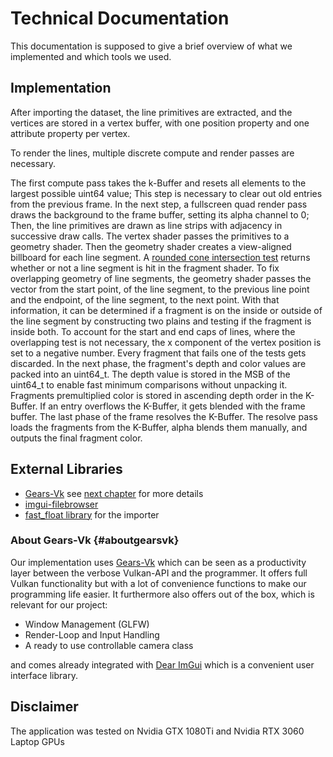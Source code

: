 # Technical Documentation
This documentation is supposed to give a brief overview of what we implemented and which tools we used.

## Implementation
After importing the dataset, the line primitives are extracted, and the vertices are stored in a vertex buffer, with one position property and one attribute property per vertex. 

To render the lines, multiple discrete compute and render passes are necessary.

The first compute pass takes the k-Buffer and resets all elements to the largest possible uint64 value; This step is necessary to clear out old entries from the previous frame. 
In the next step, a fullscreen quad render pass draws the background to the frame buffer, setting its alpha channel to 0;
Then, the line primitives are drawn as line strips with adjacency in successive draw calls. The vertex shader passes the primitives to a geometry shader. Then the geometry shader creates a view-aligned billboard for each line segment. A [rounded cone intersection test](https://www.shadertoy.com/view/MlKfzm) returns whether or not a line segment is hit in the fragment shader. 
To fix overlapping geometry of line segments, the geometry shader passes the vector from the start point, of the line segment, to the previous line point and the endpoint, of the line segment, to the next point. With that information, it can be determined if a fragment is on the inside or outside of the line segment by constructing two plains and testing if the fragment is inside both. To account for the start and end caps of lines, where the overlapping test is not necessary, the x component of the vertex position is set to a negative number. 
Every fragment that fails one of the tests gets discarded. In the next phase, the fragment's depth and color values are packed into an uint64_t. The depth value is stored in the MSB of the uint64_t to enable fast minimum comparisons without unpacking it. Fragments premultiplied color is stored in ascending depth order in the K-Buffer. If an entry overflows the K-Buffer, it gets blended with the frame buffer. 
The last phase of the frame resolves the K-Buffer. The resolve pass loads the fragments from the K-Buffer, alpha blends them manually, and outputs the final fragment color. 


## External Libraries

* [Gears-Vk](https://github.com/cg-tuwien/Gears-Vk) see [next chapter](#aboutgearsvk) for more details
* [imgui-filebrowser](https://github.com/AirGuanZ/imgui-filebrowser)
* [fast_float library](https://github.com/fastfloat/fast_float) for the importer


### About Gears-Vk {#aboutgearsvk}
Our implementation uses [Gears-Vk](https://github.com/cg-tuwien/Gears-Vk) which can be seen as a productivity layer between the verbose Vulkan-API and the programmer. It offers full Vulkan functionality but with a lot of convenience functions to make our programming life easier. It furthermore also offers out of the box, which is relevant for our project:

* Window Management (GLFW)
* Render-Loop and Input Handling
* A ready to use controllable camera class

and comes already integrated with [Dear ImGui](https://github.com/ocornut/imgui) which is a convenient user interface library.

## Disclaimer
The application was tested on Nvidia GTX 1080Ti and Nvidia RTX 3060 Laptop GPUs